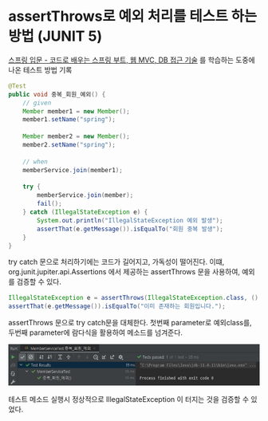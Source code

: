 # assertThrows로 예외 처리를 테스트 하는 방법 (JUNIT 5)
[스프링 입문 - 코드로 배우는 스프링 부트, 웹 MVC, DB 접근 기술](https://www.inflearn.com/course/%EC%8A%A4%ED%94%84%EB%A7%81-%EC%9E%85%EB%AC%B8-%EC%8A%A4%ED%94%84%EB%A7%81%EB%B6%80%ED%8A%B8) 를 학습하는 도중에 나온 테스트 방법 기록

~~~java
@Test
public void 중복_회원_예외() {
    // given
    Member member1 = new Member();
    member1.setName("spring");

    Member member2 = new Member();
    member2.setName("spring");

    // when
    memberService.join(member1);

    try {
        memberService.join(member);
        fail();
    } catch (IllegalStateException e) {
        System.out.println("IllegalStateException 예외 발생");
        assertThat(e.getMessage()).isEqualTo("회원 중복 발생");
    }
}
~~~

try catch 문으로 처리하기에는 코드가 길어지고, 가독성이 떨어진다. 
이떄, org.junit.jupiter.api.Assertions 에서 제공하는 assertThrows 문을 사용하여, 예외를 검증할 수 있다.

~~~java
IllegalStateException e = assertThrows(IllegalStateException.class, () -> memberService.join(member2));
assertThat(e.getMessage()).isEqualTo("이미 존재하는 회원입니다.");
~~~
assertThrows 문으로 try catch문을 대체한다. 첫번째 parameter로 예외class를, 두번째 parameter에 람다식을 활용하여 메소드를 넘겨준다.

![](imgs/assertThrows_1.JPG)

테스트 메소드 실행시 정상적으로 IllegalStateException 이 터지는 것을 검증할 수 있었다.


<!--
![](https://drive.google.com/uc?export=view&id=)  
-->